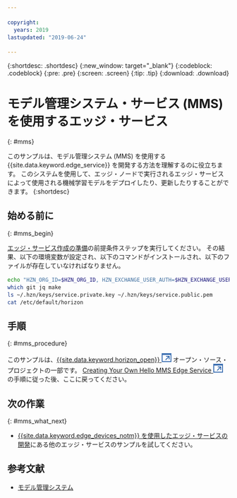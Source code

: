 ```yaml
---

copyright:
  years: 2019
lastupdated: "2019-06-24"

---
```


{:shortdesc: .shortdesc}
{:new_window: target="_blank"}
{:codeblock: .codeblock}
{:pre: .pre}
{:screen: .screen}
{:tip: .tip}
{:download: .download}

# モデル管理システム・サービス (MMS) を使用するエッジ・サービス
{: #mms}

このサンプルは、モデル管理システム (MMS) を使用する {{site.data.keyword.edge_service}} を開発する方法を理解するのに役立ちます。 このシステムを使用して、エッジ・ノードで実行されるエッジ・サービスによって使用される機械学習モデルをデプロイしたり、更新したりすることができます。
{:shortdesc}

## 始める前に
{: #mms_begin}

[エッジ・サービス作成の準備](service_containers.md)の前提条件ステップを実行してください。 その結果、以下の環境変数が設定され、以下のコマンドがインストールされ、以下のファイルが存在していなければなりません。

```bash
echo "HZN_ORG_ID=$HZN_ORG_ID, HZN_EXCHANGE_USER_AUTH=$HZN_EXCHANGE_USER_AUTH, DOCKER_HUB_ID=$DOCKER_HUB_ID"
which git jq make
ls ~/.hzn/keys/service.private.key ~/.hzn/keys/service.public.pem
cat /etc/default/horizon
```

## 手順
{: #mms_procedure}

このサンプルは、[{{site.data.keyword.horizon_open}} ![新しいタブで開く](../../images/icons/launch-glyph.svg "新しいタブで開く")](https://github.com/open-horizon/) オープン・ソース・プロジェクトの一部です。 [Creating Your Own Hello MMS Edge Service ![新しいタブで開く](../../images/icons/launch-glyph.svg "新しいタブで開く")](https://github.com/open-horizon/examples/blob/master/edge/services/helloMMS/CreateService.md) の手順に従った後、ここに戻ってください。

## 次の作業
{: #mms_what_next}

* [{{site.data.keyword.edge_devices_notm}} を使用したエッジ・サービスの開発](developing.md)にある他のエッジ・サービスのサンプルを試してください。

## 参考文献

* [モデル管理システム](model_management_system.md)
